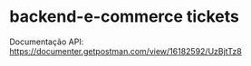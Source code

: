 # backend-e-commerce tickets

Documentação API: https://documenter.getpostman.com/view/16182592/UzBjtTz8
